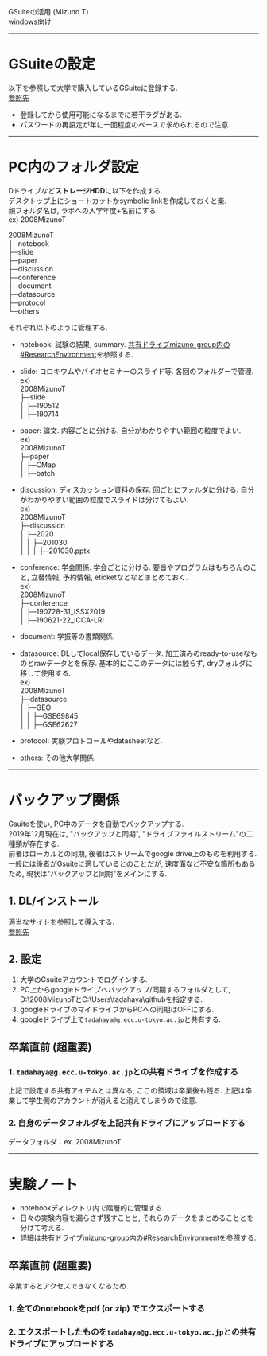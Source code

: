 GSuiteの活用 (Mizuno T)  
windows向け  

******
# GSuiteの設定
以下を参照して大学で購入しているGSuiteに登録する.  
[参照先](https://www.ecc.u-tokyo.ac.jp/files/ECCS_Cloud_Mail_User_Manual.pdf)
* 登録してから使用可能になるまでに若干ラグがある.  
* パスワードの再設定が年に一回程度のペースで求められるので注意.  

******
# PC内のフォルダ設定
Dドライブなど**ストレージHDD**に以下を作成する.  
デスクトップ上にショートカットかsymbolic linkを作成しておくと楽.  
親フォルダ名は, ラボへの入学年度+名前にする.  
ex) 2008MizunoT

2008MizunoT  
├─notebook  
├─slide  
├─paper  
├─discussion  
├─conference  
├─document  
├─datasource  
├─protocol  
└─others  

それぞれ以下のように管理する.  
* notebook: 試験の結果, summary. [共有ドライブmizuno-group内の#ResearchEnvironment](https://drive.google.com/drive/folders/1pIJ_-IpG7Hpjkjd3a-kLLSTXrwdX_UtG?usp=sharing)を参照する.   
* slide: コロキウムやバイオセミナーのスライド等. 各回のフォルダーで管理.  
ex)  
2008MizunoT  
├─slide  
│  ├─190512  
│  ├─190714  
  
* paper: 論文. 内容ごとに分ける. 自分がわかりやすい範囲の粒度でよい.  
ex)  
2008MizunoT  
├─paper  
│  ├─CMap  
│  ├─batch  

* discussion: ディスカッション資料の保存. 回ごとにフォルダに分ける. 自分がわかりやすい範囲の粒度でスライドは分けてもよい.  
ex)  
2008MizunoT  
├─discussion  
│  ├─2020  
│  │  ├─201030  
│  │  │  ├─201030.pptx  

* conference: 学会関係. 学会ごとに分ける. 要旨やプログラムはもちろんのこと, 立替情報, 予約情報, eticketなどなどまとめておく.  
ex)  
2008MizunoT  
├─conference  
│  ├─190728-31_ISSX2019    
│  ├─190621-22_ICCA-LRI  
  
* document: 学振等の書類関係.  
    
* datasource: DLしてlocal保存しているデータ. 加工済みのready-to-useなものとrawデータとを保存. 基本的にここのデータには触らず, dryフォルダに移して使用する.  
ex)  
2008MizunoT  
├─datasource  
│  ├─GEO  
│  │  ├─GSE69845  
│  │  ├─GSE62627  

* protocol: 実験プロトコールやdatasheetなど.  
  
* others: その他大学関係.  

******
# バックアップ関係
Gsuiteを使い, PC中のデータを自動でバックアップする.  
2019年12月現在は, "バックアップと同期", "ドライブファイルストリーム"の二種類が存在する.  
前者はローカルとの同期, 後者はストリームでgoogle drive上のものを利用する.  
一般には後者がGsuiteに適しているとのことだが, 速度面など不安な箇所もあるため, 現状は"バックアップと同期"をメインにする.  

## 1. DL/インストール
適当なサイトを参照して導入する.  
[参照先](https://blog.formzu.com/google_backup_and_sync)

## 2. 設定
1. 大学のGsuiteアカウントでログインする.  
2. PC上からgoogleドライブへバックアップ/同期するフォルダとして, D:\2008MizunoTとC:\Users\tadahaya\githubを指定する.  
3. googleドライブのマイドライブからPCへの同期はOFFにする.  
4. googleドライブ上で`tadahaya@g.ecc.u-tokyo.ac.jp`と共有する.  

## 卒業直前 (超重要)  
### 1. `tadahaya@g.ecc.u-tokyo.ac.jp`との共有ドライブを作成する  
上記で設定する共有アイテムとは異なる, ここの領域は卒業後も残る. 
上記は卒業して学生側のアカウントが消えると消えてしまうので注意.  
### 2. 自身のデータフォルダを上記共有ドライブにアップロードする
データフォルダ：ex. 2008MizunoT  

******
# 実験ノート
* notebookディレクトリ内で階層的に管理する.  
* 日々の実験内容を漏らさず残すことと, それらのデータをまとめることとを分けて考える.  
* 詳細は[共有ドライブmizuno-group内の#ResearchEnvironment](https://drive.google.com/drive/folders/1pIJ_-IpG7Hpjkjd3a-kLLSTXrwdX_UtG?usp=sharing)を参照する.  

## 卒業直前 (超重要)  
卒業するとアクセスできなくなるため.  
### 1. 全てのnotebookをpdf (or zip) でエクスポートする  
### 2. エクスポートしたものを`tadahaya@g.ecc.u-tokyo.ac.jp`との共有ドライブにアップロードする

